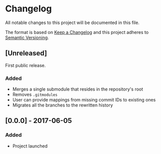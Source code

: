# Changelog

All notable changes to this project will be documented in this file.

The format is based on [Keep a Changelog](http://keepachangelog.com/en/1.0.0/)
and this project adheres to [Semantic Versioning](http://semver.org/spec/v2.0.0.html).



## [Unreleased]

First public release.

### Added
- Merges a single submodule that resides in the repository's root
- Removes `.gitmodules`
- User can provide mappings from missing commit IDs to existing ones
- Migrates all the branches to the rewritten history



## [0.0.0] - 2017-06-05
### Added
- Project launched
